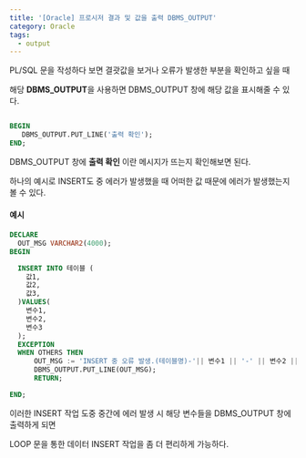 ```yaml
---
title: '[Oracle] 프로시저 결과 및 값을 출력 DBMS_OUTPUT'
category: Oracle
tags:
  - output
---
```


PL/SQL 문을 작성하다 보면 결괏값을 보거나 오류가 발생한 부분을 확인하고 싶을 때

해당 **DBMS_OUTPUT**을 사용하면 DBMS_OUTPUT 창에 해당 값을 표시해줄 수 있다.

```sql

BEGIN
   DBMS_OUTPUT.PUT_LINE('출력 확인');
END;

```

DBMS_OUTPUT 창에 **출력 확인** 이란 메시지가 뜨는지 확인해보면 된다.

하나의 예시로 INSERT도 중 에러가 발생했을 때 어떠한 값 때문에 에러가 발생했는지 볼 수 있다.

#### 예시

```sql
DECLARE
  OUT_MSG VARCHAR2(4000);
BEGIN

  INSERT INTO 테이블 (
    값1,
    값2,
    값3,
  )VALUES(
    변수1,
    변수2,
    변수3
  );
  EXCEPTION
  WHEN OTHERS THEN
      OUT_MSG := 'INSERT 중 오류 발생.(테이블명)-'|| 변수1 || '-' || 변수2 ||'-'|| 변수3 ||'-'||SQLERRM;
      DBMS_OUTPUT.PUT_LINE(OUT_MSG);
      RETURN;

END;

```

이러한 INSERT 작업 도중 중간에 에러 발생 시 해당 변수들을 DBMS_OUTPUT 창에 출력하게 되면

LOOP 문을 통한 데이터 INSERT 작업을 좀 더 편리하게 가능하다.
